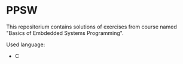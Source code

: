 # PPSW
This repositorium contains solutions of exercises from course named "Basics of Embdedded Systems Programming".

Used language:

- C
